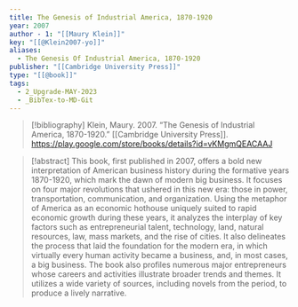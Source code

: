 ```yaml
---
title: The Genesis of Industrial America, 1870-1920
year: 2007
author - 1: "[[Maury Klein]]"
key: "[[@Klein2007-yo]]"
aliases:
  - The Genesis Of Industrial America, 1870-1920
publisher: "[[Cambridge University Press]]"
type: "[[@book]]"
tags:
  - 2_Upgrade-MAY-2023
  - _BibTex-to-MD-Git
---
```


> [!bibliography]
> Klein, Maury. 2007. “The Genesis of Industrial America, 1870-1920.” [[Cambridge University Press]]. https://play.google.com/store/books/details?id=vKMgmQEACAAJ

> [!abstract]
> This book, first published in 2007, offers a bold new interpretation of American business history during the formative years 1870-1920, which mark the dawn of modern big business. It focuses on four major revolutions that ushered in this new era: those in power, transportation, communication, and organization. Using the metaphor of America as an economic hothouse uniquely suited to rapid economic growth during these years, it analyzes the interplay of key factors such as entrepreneurial talent, technology, land, natural resources, law, mass markets, and the rise of cities. It also delineates the process that laid the foundation for the modern era, in which virtually every human activity became a business, and, in most cases, a big business. The book also profiles numerous major entrepreneurs whose careers and activities illustrate broader trends and themes. It utilizes a wide variety of sources, including novels from the period, to produce a lively narrative.